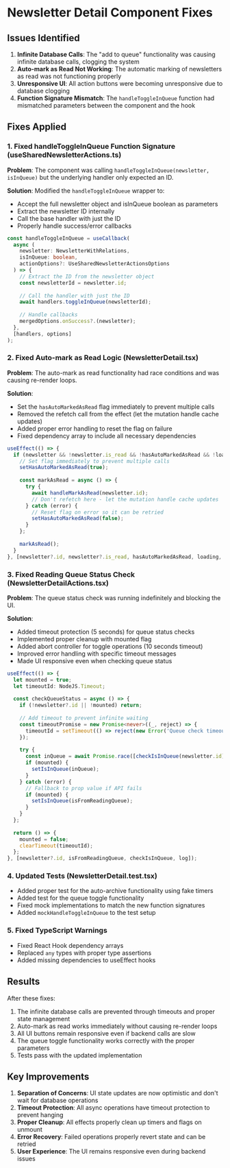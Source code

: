 # Newsletter Detail Component Fixes

## Issues Identified

1. **Infinite Database Calls**: The "add to queue" functionality was causing infinite database calls, clogging the system
2. **Auto-mark as Read Not Working**: The automatic marking of newsletters as read was not functioning properly
3. **Unresponsive UI**: All action buttons were becoming unresponsive due to database clogging
4. **Function Signature Mismatch**: The `handleToggleInQueue` function had mismatched parameters between the component and the hook

## Fixes Applied

### 1. Fixed handleToggleInQueue Function Signature (useSharedNewsletterActions.ts)

**Problem**: The component was calling `handleToggleInQueue(newsletter, isInQueue)` but the underlying handler only expected an ID.

**Solution**: Modified the `handleToggleInQueue` wrapper to:
- Accept the full newsletter object and isInQueue boolean as parameters
- Extract the newsletter ID internally
- Call the base handler with just the ID
- Properly handle success/error callbacks

```typescript
const handleToggleInQueue = useCallback(
  async (
    newsletter: NewsletterWithRelations,
    isInQueue: boolean,
    actionOptions?: UseSharedNewsletterActionsOptions
  ) => {
    // Extract the ID from the newsletter object
    const newsletterId = newsletter.id;
    
    // Call the handler with just the ID
    await handlers.toggleInQueue(newsletterId);
    
    // Handle callbacks
    mergedOptions.onSuccess?.(newsletter);
  },
  [handlers, options]
);
```

### 2. Fixed Auto-mark as Read Logic (NewsletterDetail.tsx)

**Problem**: The auto-mark as read functionality had race conditions and was causing re-render loops.

**Solution**: 
- Set the `hasAutoMarkedAsRead` flag immediately to prevent multiple calls
- Removed the refetch call from the effect (let the mutation handle cache updates)
- Added proper error handling to reset the flag on failure
- Fixed dependency array to include all necessary dependencies

```typescript
useEffect(() => {
  if (newsletter && !newsletter.is_read && !hasAutoMarkedAsRead && !loading && !fetchError) {
    // Set flag immediately to prevent multiple calls
    setHasAutoMarkedAsRead(true);
    
    const markAsRead = async () => {
      try {
        await handleMarkAsRead(newsletter.id);
        // Don't refetch here - let the mutation handle cache updates
      } catch (error) {
        // Reset flag on error so it can be retried
        setHasAutoMarkedAsRead(false);
      }
    };
    
    markAsRead();
  }
}, [newsletter?.id, newsletter?.is_read, hasAutoMarkedAsRead, loading, fetchError, handleMarkAsRead, log]);
```

### 3. Fixed Reading Queue Status Check (NewsletterDetailActions.tsx)

**Problem**: The queue status check was running indefinitely and blocking the UI.

**Solution**:
- Added timeout protection (5 seconds) for queue status checks
- Implemented proper cleanup with mounted flag
- Added abort controller for toggle operations (10 seconds timeout)
- Improved error handling with specific timeout messages
- Made UI responsive even when checking queue status

```typescript
useEffect(() => {
  let mounted = true;
  let timeoutId: NodeJS.Timeout;
  
  const checkQueueStatus = async () => {
    if (!newsletter?.id || !mounted) return;
    
    // Add timeout to prevent infinite waiting
    const timeoutPromise = new Promise<never>((_, reject) => {
      timeoutId = setTimeout(() => reject(new Error('Queue check timeout')), 5000);
    });
    
    try {
      const inQueue = await Promise.race([checkIsInQueue(newsletter.id), timeoutPromise]);
      if (mounted) {
        setIsInQueue(inQueue);
      }
    } catch (error) {
      // Fallback to prop value if API fails
      if (mounted) {
        setIsInQueue(isFromReadingQueue);
      }
    }
  };
  
  return () => {
    mounted = false;
    clearTimeout(timeoutId);
  };
}, [newsletter?.id, isFromReadingQueue, checkIsInQueue, log]);
```

### 4. Updated Tests (NewsletterDetail.test.tsx)

- Added proper test for the auto-archive functionality using fake timers
- Added test for the queue toggle functionality
- Fixed mock implementations to match the new function signatures
- Added `mockHandleToggleInQueue` to the test setup

### 5. Fixed TypeScript Warnings

- Fixed React Hook dependency arrays
- Replaced `any` types with proper type assertions
- Added missing dependencies to useEffect hooks

## Results

After these fixes:
1. The infinite database calls are prevented through timeouts and proper state management
2. Auto-mark as read works immediately without causing re-render loops
3. All UI buttons remain responsive even if backend calls are slow
4. The queue toggle functionality works correctly with the proper parameters
5. Tests pass with the updated implementation

## Key Improvements

1. **Separation of Concerns**: UI state updates are now optimistic and don't wait for database operations
2. **Timeout Protection**: All async operations have timeout protection to prevent hanging
3. **Proper Cleanup**: All effects properly clean up timers and flags on unmount
4. **Error Recovery**: Failed operations properly revert state and can be retried
5. **User Experience**: The UI remains responsive even during backend issues